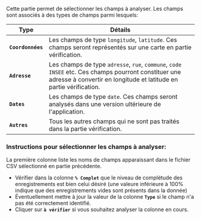Cette partie permet de sélectionner les champs à analyser. Les champs sont associés à des types de champs parmi
lesquels:

| Type            | Détails                                                                                                                                                                   |
|-----------------|---------------------------------------------------------------------------------------------------------------------------------------------------------------------------|
| **``Coordonnées``** | Les champs de type `longitude`, `latitude`. Ces champs seront représentés sur une carte en partie vérification.                                                           |
| **``Adresse``**     | Les champs de type `adresse`, `rue`, `commune`, `code INSEE` etc. Ces champs pourront constituer une adresse à convertir en longitude et latitude en partie vérification. |
| **``Dates``**       | Les champs de type `date`. Ces champs seront analysés dans une version ultérieure de l'application.                                                                        |
| **``Autres``**      | Tous les autres champs qui ne sont pas traités dans la partie vérification.                                                                                               |

### Instructions pour sélectionner les champs à analyser:

La première colonne liste les noms de champs apparaissant dans le fichier CSV sélectionné en partie précédente.

- Vérifier dans la colonne **``% Complet``** que le niveau de complétude des enregistrements est bien celui désiré (une valeure inférieure à 100% indique que des enregistrements vides sont présents dans la donnée)
- Éventuellement mettre à jour la valeur de la colonne **``Type``** si le champ n'a pas été correctement identifié.
- Cliquer sur **`à vérifier`** si vous souhaitez analyser la colonne en cours.

